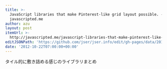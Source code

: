 ```yaml
---
title: >-
  JavaScript libraries that make Pinterest-like grid layout possible. -
  javascripted.me
author: azu
layout: post
itemUrl: >-
  http://javascripted.me/javascript-libraries-that-make-pinterest-like-grid-layout-possible.html
editJSONPath: 'https://github.com/jser/jser.info/edit/gh-pages/data/2012/10/index.json'
date: '2012-10-22T07:00:00+00:00'
---
```

タイル的に敷き詰める感じのライブラリまとめ
